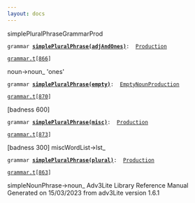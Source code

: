 ```yaml
---
layout: docs
---
```

<span class="title">simplePluralPhrase</span><span class="type">GrammarProd</span>

`grammar `**[`simplePluralPhrase(adjAndOnes)`](../object/simplePluralPhrase(adjAndOnes).html)**` :   `[`Production`](../object/Production.html)

[`grammar.t`](../file/grammar.t.html)`[`[`866`](../source/grammar.t.html#866)`]`



noun-\>noun\_ 'ones'  



`grammar `**[`simplePluralPhrase(empty)`](../object/simplePluralPhrase(empty).html)**` :   `[`EmptyNounProduction`](../object/EmptyNounProduction.html)

[`grammar.t`](../file/grammar.t.html)`[`[`870`](../source/grammar.t.html#870)`]`



\[badness 600\]



`grammar `**[`simplePluralPhrase(misc)`](../object/simplePluralPhrase(misc).html)**` :   `[`Production`](../object/Production.html)

[`grammar.t`](../file/grammar.t.html)`[`[`873`](../source/grammar.t.html#873)`]`



\[badness 300\] miscWordList-\>lst\_



`grammar `**[`simplePluralPhrase(plural)`](../object/simplePluralPhrase(plural).html)**` :   `[`Production`](../object/Production.html)

[`grammar.t`](../file/grammar.t.html)`[`[`863`](../source/grammar.t.html#863)`]`



simpleNounPhrase-\>noun\_
Adv3Lite Library Reference Manual  
Generated on 15/03/2023 from adv3Lite version 1.6.1


